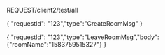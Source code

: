 REQUEST/client2/test/all

{ "requestId": "123","type":"CreateRoomMsg" }

{ "requestId": "123","type":"LeaveRoomMsg","body": {"roomName":"1583759515327"} }